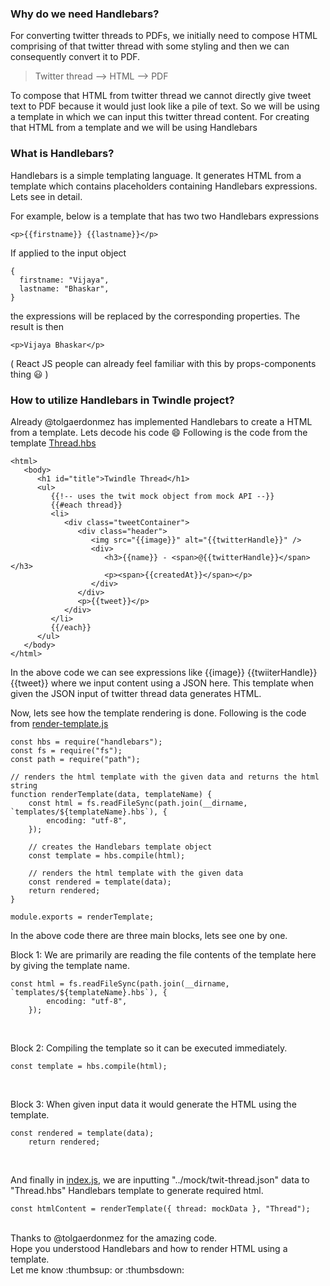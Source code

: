 ### **Why do we need Handlebars?**

For converting twitter threads to PDFs, we initially need to compose HTML comprising of that twitter thread with some styling and then we can consequently convert it to PDF. 

> Twitter thread --> HTML --> PDF

To compose that HTML from twitter thread we cannot directly give tweet text to PDF because it would just look like a pile of text. So we will be using a template in which we can input this twitter thread content. For creating that HTML from a template and we will be using Handlebars

### **What is Handlebars?**

Handlebars is a simple templating language. It generates HTML from a template which contains placeholders containing Handlebars expressions. Lets see in detail.

For example, below is a template that has two two Handlebars expressions

```
<p>{{firstname}} {{lastname}}</p>
```
If applied to the input object

```
{
  firstname: "Vijaya",
  lastname: "Bhaskar",
}
```

the expressions will be replaced by the corresponding properties. The result is then

```
<p>Vijaya Bhaskar</p>
```

( React JS people can already feel familiar with this by props-components thing 😃 )

### **How to utilize Handlebars in Twindle project?**

Already @tolgaerdonmez has implemented Handlebars to create a HTML from a template. Lets decode his code 😄 
Following is the code from the template [Thread.hbs](https://github.com/twindle-co/twindle/blob/main/playground/cli/pdf-from-html-cli/templates/Thread.hbs)

```
<html>
   <body>
      <h1 id="title">Twindle Thread</h1>
      <ul>
         {{!-- uses the twit mock object from mock API --}}
         {{#each thread}}
         <li>
            <div class="tweetContainer">
               <div class="header">
                  <img src="{{image}}" alt="{{twitterHandle}}" />
                  <div>
                     <h3>{{name}} - <span>@{{twitterHandle}}</span></h3>
                     <p><span>{{createdAt}}</span></p>
                  </div>
               </div>
               <p>{{tweet}}</p>
            </div>
         </li>
         {{/each}}
      </ul>
   </body>
</html>
```

In the above code we can see expressions like {{image}} {{twiiterHandle}} {{tweet}} where we input content using a JSON here. This template when given the JSON input of twitter thread data generates HTML.


Now, lets see how the template rendering is done.
Following is the code from [render-template.js](https://github.com/twindle-co/twindle/blob/main/playground/cli/pdf-from-html-cli/render-template.js) 

```
const hbs = require("handlebars");
const fs = require("fs");
const path = require("path");

// renders the html template with the given data and returns the html string
function renderTemplate(data, templateName) {
	const html = fs.readFileSync(path.join(__dirname, `templates/${templateName}.hbs`), {
		encoding: "utf-8",
	});

	// creates the Handlebars template object
	const template = hbs.compile(html);

	// renders the html template with the given data
	const rendered = template(data);
	return rendered;
}

module.exports = renderTemplate;
```
In the above code there are three main blocks, lets see one by one.
<br>

Block 1: We are primarily are reading the file contents of the template here by giving the template name.
```
const html = fs.readFileSync(path.join(__dirname, `templates/${templateName}.hbs`), {
		encoding: "utf-8",
	});
```
<br>

Block 2: Compiling the template so it can be executed immediately.
```
const template = hbs.compile(html);
```
<br>

Block 3: When given input data it would generate the HTML using the template.
```
const rendered = template(data);
	return rendered;
```
<br>

And finally in [index.js](https://github.com/twindle-co/twindle/blob/main/playground/cli/pdf-from-html-cli/index.js), we are inputting "../mock/twit-thread.json" data to "Thread.hbs" Handlebars template to generate required html.

```
const htmlContent = renderTemplate({ thread: mockData }, "Thread");
```
<br>
Thanks to @tolgaerdonmez for the amazing code. <br/>Hope you understood Handlebars and how to render HTML using a template. <br/>
Let me know  :thumbsup: or :thumbsdown:
